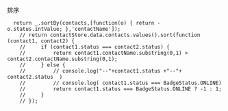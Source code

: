 



排序

      return _.sortBy(contacts,[function(o) { return - o.status.intValue; },'contactName']);
        // return contactStore.data.contacts.values().sort(function (contact1, contact2) {
        //     if (contact1.status === contact2.status) {
        //         return contact1.contactName.substring(0,1) > contact2.contactName.substring(0,1);
        //     } else {
        //         // console.log("--"+contact1.status +"--"+ contact2.status  )
        //         // console.log( contact1.status === BadgeStatus.ONLINE)
        //         return contact1.status === BadgeStatus.ONLINE ? -1 : 1;
        //     }
        // });
